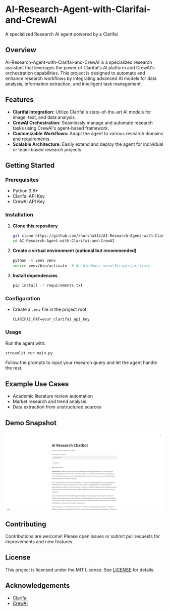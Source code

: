 # AI-Research-Agent-with-Clarifai-and-CrewAI
A specialized Research AI agent powered by a Clarifai

## Overview

AI-Research-Agent-with-Clarifai-and-CrewAI is a specialized research assistant that leverages the power of Clarifai's AI platform and CrewAI's orchestration capabilities. This project is designed to automate and enhance research workflows by integrating advanced AI models for data analysis, information extraction, and intelligent task management.

## Features

- **Clarifai Integration:** Utilize Clarifai's state-of-the-art AI models for image, text, and data analysis.
- **CrewAI Orchestration:** Seamlessly manage and automate research tasks using CrewAI's agent-based framework.
- **Customizable Workflows:** Adapt the agent to various research domains and requirements.
- **Scalable Architecture:** Easily extend and deploy the agent for individual or team-based research projects.

## Getting Started

### Prerequisites

- Python 3.8+
- Clarifai API Key
- CrewAI API Key

### Installation

1. **Clone this repository**
   ```bash
   git clone https://github.com/sharsha315/AI-Research-Agent-with-Clarifai-and-CrewAI.git
   cd AI-Research-Agent-with-Clarifai-and-CrewAI
   ```

2. **Create a virtual environment (optional but recommended)**
    ```bash
    python -m venv venv
    source venv/bin/activate  # On Windows: venv\Scripts\activate
    ```

3. **Install dependencies**
    ```bash
    pip install -r requirements.txt
    ```

### Configuration

- Create a `.env` file in the project root:
    ```
    CLARIFAI_PAT=your_clarifai_api_key
    ```

### Usage

Run the agent with:

```bash
streamlit run main.py
```

Follow the prompts to input your research query and let the agent handle the rest.

## Example Use Cases

- Academic literature review automation
- Market research and trend analysis
- Data extraction from unstructured sources

## Demo Snapshot
![Demo of AI Research Agent with Clarifai and CrewAI](images/research_agent_clarifai_demo.png)

## Contributing

Contributions are welcome! Please open issues or submit pull requests for improvements and new features.

## License

This project is licensed under the MIT License. See [LICENSE](LICENSE) for details.

## Acknowledgements

- [Clarifai](https://www.clarifai.com/)
- [CrewAI](https://crewai.com/)